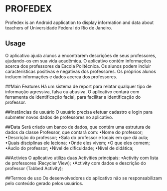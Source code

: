 # PROFEDEX

Profedex is an Android application to display information and data about teachers of Universidade Federal do Rio de Janeiro.

## Usage
O aplicativo ajuda alunos a encontrarem descrições de seus professores, ajudando-os em sua vida acadêmica. O aplicativo contém informações acerca dos professores da Escola Politécnica. Os alunos podem incluir características positivas e negativas dos professores. Os próprios alunos incluem informações e dados acerca dos professores.

##Main Features
Há um sistema de report para relatar qualquer tipo de informação agressiva, falsa ou abusiva.
O aplicativo contará com ferramenta de identificação facial, para facilitar a identificação do professor.

##Instâncias de usuário
O usuário precisa efetuar cadastro e login para submeter novos dados de professores no aplicativo. 

##Data
Será criado um banco de dados, que contém uma estrutura de dados da classe Professor, que contará com:
•Nome do professor;
•Descrição do professor;
•Sala do professor e locais em que dá aula;
•Quais disciplinas ele leciona;
•Onde eles vivem;
•O que eles comem;
•Áudio do professor;
•Nível de dificuldade;
•Nível de didática;

##Activies
O aplicativo utiliza duas Activities principais:
•Activity com lista de professores (Recycler View);
•Activity com dados e descrição do professor (Tabbed Activity);

##Termos de uso
Os desenvolvedores do aplicativo não se responsabilizam pelo conteúdo gerado pelos usuários.
